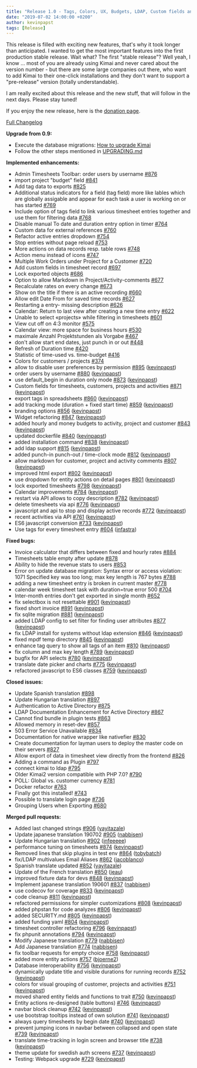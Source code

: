 ```yaml
---
title: "Release 1.0 - Tags, Colors, UX, Budgets, LDAP, Custom fields and so much more"
date: "2019-07-02 14:00:00 +0200"
author: kevinpapst
tags: [Release]
---
```


This release is filled with exciting new features, that's why it took longer than anticipated. I wanted to get the most important features into the first production stable release.
Wait what? The first "stable release"? Well yeah, I know ... most of you are already using Kimai and never cared about the version number - but there are some large companies out there,
who want to add Kimai to their one-click installations and they don't want to support a "pre-release" version (totally understandable).

I am really excited about this release and the new stuff, that will follow in the next days. Please stay tuned! 
   
If you enjoy the new release, here is the [donation page](https://www.kimai.org/donate/). 

[Full Changelog](https://github.com/kevinpapst/kimai2/compare/0.9..1.0)

**Upgrade from 0.9:**

- Execute the database migrations: [How to upgrade Kimai](https://github.com/kevinpapst/kimai2/blob/master/UPGRADING.md)
- Follow the other steps mentioned in [UPGRADING.md](https://github.com/kevinpapst/kimai2/blob/master/UPGRADING.md)

**Implemented enhancements:**

- Admin Timesheets Toolbar: order users by username [\#876](https://github.com/kevinpapst/kimai2/issues/876)
- import project "budget" field [\#841](https://github.com/kevinpapst/kimai2/issues/841)
- Add tag data to exports [\#825](https://github.com/kevinpapst/kimai2/issues/825)
- Additional status indicators for a field \(tag field\) more like lables which are globally assigable and appear for each task a user is working on or has started [\#769](https://github.com/kevinpapst/kimai2/issues/769)
- Include option of tags field to link various timesheet entries together and use them for filtering data [\#768](https://github.com/kevinpapst/kimai2/issues/768)
- Disable manual To date and duration entry option in timer [\#764](https://github.com/kevinpapst/kimai2/issues/764)
- Custom data for external references [\#760](https://github.com/kevinpapst/kimai2/issues/760)
- Refactor active entries dropdown [\#754](https://github.com/kevinpapst/kimai2/issues/754)
- Stop entries without page reload [\#753](https://github.com/kevinpapst/kimai2/issues/753)
- More actions on data records resp. table rows [\#748](https://github.com/kevinpapst/kimai2/issues/748)
- Action menu instead of icons [\#747](https://github.com/kevinpapst/kimai2/issues/747)
- Multiple Work Orders under Project for a Customer [\#720](https://github.com/kevinpapst/kimai2/issues/720)
- Add custom fields in timesheet record [\#697](https://github.com/kevinpapst/kimai2/issues/697)
- Lock exported objects [\#686](https://github.com/kevinpapst/kimai2/issues/686)
- Option to allow Markdown in Project/Activity-comments [\#677](https://github.com/kevinpapst/kimai2/issues/677)
- Recalculate rates on every change [\#673](https://github.com/kevinpapst/kimai2/issues/673)
- Show on the title if there is an active recording [\#660](https://github.com/kevinpapst/kimai2/issues/660)
- Allow edit Date From for saved time records [\#627](https://github.com/kevinpapst/kimai2/issues/627)
- Restarting a entry- missing description [\#626](https://github.com/kevinpapst/kimai2/issues/626)
- Calendar: Return to last view after creating a new time entry [\#622](https://github.com/kevinpapst/kimai2/issues/622)
- Unable to select «projects» while filtering in timesheets [\#601](https://github.com/kevinpapst/kimai2/issues/601)
- View cut off on 4:3 monitor [\#575](https://github.com/kevinpapst/kimai2/issues/575)
- Calendar view: more space for business hours [\#530](https://github.com/kevinpapst/kimai2/issues/530)
- maximale Anzahl Projektstunden als Vorgabe [\#467](https://github.com/kevinpapst/kimai2/issues/467)
- don't allow start end dates, just punch in or out [\#448](https://github.com/kevinpapst/kimai2/issues/448)
- Refresh of Duration time [\#420](https://github.com/kevinpapst/kimai2/issues/420)
- Statistic of time-used vs. time-budget [\#416](https://github.com/kevinpapst/kimai2/issues/416)
- Colors for customers / projects [\#374](https://github.com/kevinpapst/kimai2/issues/374)
- allow to disable user preferences by permission [\#895](https://github.com/kevinpapst/kimai2/pull/895) ([kevinpapst](https://github.com/kevinpapst))
- order users by username [\#880](https://github.com/kevinpapst/kimai2/pull/880) ([kevinpapst](https://github.com/kevinpapst))
- use default\_begin in duration only mode [\#873](https://github.com/kevinpapst/kimai2/pull/873) ([kevinpapst](https://github.com/kevinpapst))
- Custom fields for timesheets, customers, projects and activities [\#871](https://github.com/kevinpapst/kimai2/pull/871) ([kevinpapst](https://github.com/kevinpapst))
- export tags in spreadsheets [\#860](https://github.com/kevinpapst/kimai2/pull/860) ([kevinpapst](https://github.com/kevinpapst))
- add tracking mode \(duration + fixed start time\) [\#859](https://github.com/kevinpapst/kimai2/pull/859) ([kevinpapst](https://github.com/kevinpapst))
- branding options [\#856](https://github.com/kevinpapst/kimai2/pull/856) ([kevinpapst](https://github.com/kevinpapst))
- Widget refactoring [\#847](https://github.com/kevinpapst/kimai2/pull/847) ([kevinpapst](https://github.com/kevinpapst))
- added hourly and money budgets to activity, project and customer [\#843](https://github.com/kevinpapst/kimai2/pull/843) ([kevinpapst](https://github.com/kevinpapst))
- updated dockerfile [\#840](https://github.com/kevinpapst/kimai2/pull/840) ([kevinpapst](https://github.com/kevinpapst))
- added installation command [\#838](https://github.com/kevinpapst/kimai2/pull/838) ([kevinpapst](https://github.com/kevinpapst))
- add ldap support [\#815](https://github.com/kevinpapst/kimai2/pull/815) ([kevinpapst](https://github.com/kevinpapst))
- added punch-in punch-out / time-clock mode [\#812](https://github.com/kevinpapst/kimai2/pull/812) ([kevinpapst](https://github.com/kevinpapst))
- allow markdown for customer, project and activity comments [\#807](https://github.com/kevinpapst/kimai2/pull/807) ([kevinpapst](https://github.com/kevinpapst))
- improved html export [\#802](https://github.com/kevinpapst/kimai2/pull/802) ([kevinpapst](https://github.com/kevinpapst))
-  use dropdown for entity actions on detail pages [\#801](https://github.com/kevinpapst/kimai2/pull/801) ([kevinpapst](https://github.com/kevinpapst))
- lock exported timesheets [\#798](https://github.com/kevinpapst/kimai2/pull/798) ([kevinpapst](https://github.com/kevinpapst))
- Calendar improvements [\#784](https://github.com/kevinpapst/kimai2/pull/784) ([kevinpapst](https://github.com/kevinpapst))
- restart via API allows to copy description [\#782](https://github.com/kevinpapst/kimai2/pull/782) ([kevinpapst](https://github.com/kevinpapst))
- delete timesheets via api [\#776](https://github.com/kevinpapst/kimai2/pull/776) ([kevinpapst](https://github.com/kevinpapst))
- javascript and api to stop and display active records [\#772](https://github.com/kevinpapst/kimai2/pull/772) ([kevinpapst](https://github.com/kevinpapst))
- recent activities via API [\#761](https://github.com/kevinpapst/kimai2/pull/761) ([kevinpapst](https://github.com/kevinpapst))
- ES6 javascript conversion [\#733](https://github.com/kevinpapst/kimai2/pull/733) ([kevinpapst](https://github.com/kevinpapst))
- Use tags for every timesheet entry [\#604](https://github.com/kevinpapst/kimai2/pull/604) ([infastra](https://github.com/infastra))

**Fixed bugs:**

- Invoice calculator that differs between fixed and hourly rates [\#884](https://github.com/kevinpapst/kimai2/issues/884)
- Timesheets table empty after update [\#878](https://github.com/kevinpapst/kimai2/issues/878)
- Ability to hide the revenue stats to users [\#853](https://github.com/kevinpapst/kimai2/issues/853)
- Error on update database migration:  Syntax error or access violation: 1071 Specified key was too long; max key length is 767 bytes [\#788](https://github.com/kevinpapst/kimai2/issues/788)
- adding a new timesheet entry is broken in current master [\#778](https://github.com/kevinpapst/kimai2/issues/778)
- calendar week timesheet task with duration=true error 500 [\#704](https://github.com/kevinpapst/kimai2/issues/704)
- Inter-month entries don't get exported in single month [\#652](https://github.com/kevinpapst/kimai2/issues/652)
- fix selectbox is not resettable [\#901](https://github.com/kevinpapst/kimai2/pull/901) ([kevinpapst](https://github.com/kevinpapst))
- fixed short invoice [\#891](https://github.com/kevinpapst/kimai2/pull/891) ([kevinpapst](https://github.com/kevinpapst))
- fix sqlite migration [\#881](https://github.com/kevinpapst/kimai2/pull/881) ([kevinpapst](https://github.com/kevinpapst))
- added LDAP config to set filter for finding user attributes [\#877](https://github.com/kevinpapst/kimai2/pull/877) ([kevinpapst](https://github.com/kevinpapst))
- fix LDAP install for systems without ldap extension [\#846](https://github.com/kevinpapst/kimai2/pull/846) ([kevinpapst](https://github.com/kevinpapst))
- fixed mpdf temp directory [\#845](https://github.com/kevinpapst/kimai2/pull/845) ([kevinpapst](https://github.com/kevinpapst))
- enhance tag query to show all tags of an item [\#810](https://github.com/kevinpapst/kimai2/pull/810) ([kevinpapst](https://github.com/kevinpapst))
- fix column and max key length [\#789](https://github.com/kevinpapst/kimai2/pull/789) ([kevinpapst](https://github.com/kevinpapst))
- bugfix for API selects [\#780](https://github.com/kevinpapst/kimai2/pull/780) ([kevinpapst](https://github.com/kevinpapst))
- translate date picker and charts [\#775](https://github.com/kevinpapst/kimai2/pull/775) ([kevinpapst](https://github.com/kevinpapst))
- refactored javascript to ES6 classes [\#759](https://github.com/kevinpapst/kimai2/pull/759) ([kevinpapst](https://github.com/kevinpapst))

**Closed issues:**

- Update Spanish translation [\#898](https://github.com/kevinpapst/kimai2/issues/898)
- Update Hungarian translation [\#897](https://github.com/kevinpapst/kimai2/issues/897)
- Authentication to Active Directory [\#875](https://github.com/kevinpapst/kimai2/issues/875)
- LDAP Documentation Enhancement for Active Directory [\#867](https://github.com/kevinpapst/kimai2/issues/867)
- Cannot find bundle in plugin tests [\#863](https://github.com/kevinpapst/kimai2/issues/863)
- Allowed memory in reset-dev [\#857](https://github.com/kevinpapst/kimai2/issues/857)
- 503 Error Service Unavailable [\#834](https://github.com/kevinpapst/kimai2/issues/834)
- Documentation for native wrapper like nativefier [\#830](https://github.com/kevinpapst/kimai2/issues/830)
- Create documentation for layman users to deploy the master code on their servers  [\#827](https://github.com/kevinpapst/kimai2/issues/827)
- Allow export of data in timesheet view directly from the frontend [\#826](https://github.com/kevinpapst/kimai2/issues/826)
- Adding a command as Plugin [\#797](https://github.com/kevinpapst/kimai2/issues/797)
- connect kimai to ldap [\#795](https://github.com/kevinpapst/kimai2/issues/795)
- Older Kimai2 version compatible with PHP 7.0? [\#790](https://github.com/kevinpapst/kimai2/issues/790)
- POLL: Global vs. customer currency [\#781](https://github.com/kevinpapst/kimai2/issues/781)
- Docker refactor [\#763](https://github.com/kevinpapst/kimai2/issues/763)
- Finally got this installed! [\#743](https://github.com/kevinpapst/kimai2/issues/743)
- Possible to translate login page [\#736](https://github.com/kevinpapst/kimai2/issues/736)
- Grouping Users when Exporting [\#680](https://github.com/kevinpapst/kimai2/issues/680)

**Merged pull requests:**

- Added last changed strings [\#906](https://github.com/kevinpapst/kimai2/pull/906) ([yayitazale](https://github.com/yayitazale))
- Update japanese translation 190702 [\#905](https://github.com/kevinpapst/kimai2/pull/905) ([nabbisen](https://github.com/nabbisen))
- Update Hungarian translation [\#902](https://github.com/kevinpapst/kimai2/pull/902) ([infeeeee](https://github.com/infeeeee))
- performance tuning on timesheets [\#874](https://github.com/kevinpapst/kimai2/pull/874) ([kevinpapst](https://github.com/kevinpapst))
- Removed lines that skip plugins in test env [\#864](https://github.com/kevinpapst/kimai2/pull/864) ([tobybatch](https://github.com/tobybatch))
- fix/LDAP multivalues Email Aliases [\#862](https://github.com/kevinpapst/kimai2/pull/862) ([jacoblanco](https://github.com/jacoblanco))
- Spanish translate updated [\#852](https://github.com/kevinpapst/kimai2/pull/852) ([yayitazale](https://github.com/yayitazale))
- Update of the French translation [\#850](https://github.com/kevinpapst/kimai2/pull/850) ([jeau](https://github.com/jeau))
- improved fixture data for devs [\#848](https://github.com/kevinpapst/kimai2/pull/848) ([kevinpapst](https://github.com/kevinpapst))
- Implement japanese translation 190601 [\#837](https://github.com/kevinpapst/kimai2/pull/837) ([nabbisen](https://github.com/nabbisen))
- use codecov for coverage [\#833](https://github.com/kevinpapst/kimai2/pull/833) ([kevinpapst](https://github.com/kevinpapst))
- code cleanup [\#811](https://github.com/kevinpapst/kimai2/pull/811) ([kevinpapst](https://github.com/kevinpapst))
- refactored permissions for simpler customizations [\#808](https://github.com/kevinpapst/kimai2/pull/808) ([kevinpapst](https://github.com/kevinpapst))
- added phpstan for code analyzes [\#806](https://github.com/kevinpapst/kimai2/pull/806) ([kevinpapst](https://github.com/kevinpapst))
- added SECURITY.md [\#805](https://github.com/kevinpapst/kimai2/pull/805) ([kevinpapst](https://github.com/kevinpapst))
- added funding yaml [\#804](https://github.com/kevinpapst/kimai2/pull/804) ([kevinpapst](https://github.com/kevinpapst))
- timesheet controller refactoring [\#796](https://github.com/kevinpapst/kimai2/pull/796) ([kevinpapst](https://github.com/kevinpapst))
- fix phpunit annotations [\#794](https://github.com/kevinpapst/kimai2/pull/794) ([kevinpapst](https://github.com/kevinpapst))
- Modify Japanese translation [\#779](https://github.com/kevinpapst/kimai2/pull/779) ([nabbisen](https://github.com/nabbisen))
- Add Japanese translation [\#774](https://github.com/kevinpapst/kimai2/pull/774) ([nabbisen](https://github.com/nabbisen))
- fix toolbar requests for empty choice [\#758](https://github.com/kevinpapst/kimai2/pull/758) ([kevinpapst](https://github.com/kevinpapst))
- added more entity actions [\#757](https://github.com/kevinpapst/kimai2/pull/757) ([bjoerne2](https://github.com/bjoerne2))
- Database interoperability [\#756](https://github.com/kevinpapst/kimai2/pull/756) ([kevinpapst](https://github.com/kevinpapst))
- dynamically update title and visible durations for running records [\#752](https://github.com/kevinpapst/kimai2/pull/752) ([kevinpapst](https://github.com/kevinpapst))
- colors for visual grouping of customer, projects and activities [\#751](https://github.com/kevinpapst/kimai2/pull/751) ([kevinpapst](https://github.com/kevinpapst))
- moved shared entity fields and functions to trait [\#750](https://github.com/kevinpapst/kimai2/pull/750) ([kevinpapst](https://github.com/kevinpapst))
- Entity actions re-designed \(table buttons\) [\#746](https://github.com/kevinpapst/kimai2/pull/746) ([kevinpapst](https://github.com/kevinpapst))
- navbar block cleanup [\#742](https://github.com/kevinpapst/kimai2/pull/742) ([kevinpapst](https://github.com/kevinpapst))
- use bootstrap tooltips instead of own solution [\#741](https://github.com/kevinpapst/kimai2/pull/741) ([kevinpapst](https://github.com/kevinpapst))
- always query timesheets by begin date [\#740](https://github.com/kevinpapst/kimai2/pull/740) ([kevinpapst](https://github.com/kevinpapst))
- prevent jumping icons in navbar between collapsed and open state [\#739](https://github.com/kevinpapst/kimai2/pull/739) ([kevinpapst](https://github.com/kevinpapst))
- translate time-tracking in login screen and browser title [\#738](https://github.com/kevinpapst/kimai2/pull/738) ([kevinpapst](https://github.com/kevinpapst))
- theme update for swedish auth screens [\#737](https://github.com/kevinpapst/kimai2/pull/737) ([kevinpapst](https://github.com/kevinpapst))
- Testing: Webpack upgrade [\#729](https://github.com/kevinpapst/kimai2/pull/729) ([kevinpapst](https://github.com/kevinpapst))

